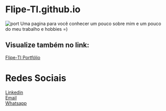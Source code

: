 # Flipe-TI.github.io
![port](https://user-images.githubusercontent.com/68780083/114945854-7ab8b700-9e20-11eb-8e8b-95b3b38d099b.gif)
Uma pagina para você conhecer um pouco sobre mim e um pouco do meu trabalho e hobbies =) <br/>
## Visualize também no link:
<a href = "https://flipe-ti.github.io/" target="_blank">Flipe-TI Portfólio</a>
# Redes Sociais
<a href = "https://www.linkedin.com/in/felipe-silva-ti/" target="_blank">Linkedin</a><br/>
<a href = "mailto:felipe.suporteti@hotmail.com" target="_blank">Email</a><br/>
<a href = "wa.me/5585985603546" target="_blank">Whatsapp</a><br/>
#
